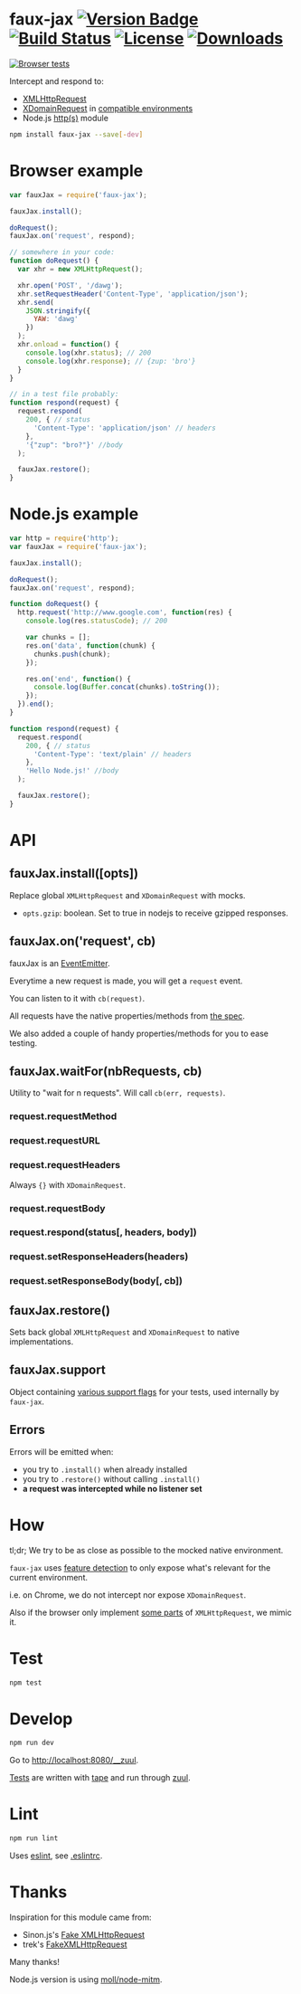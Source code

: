# faux-jax [![Version Badge][npm-version-svg]][package-url] [![Build Status][travis-svg]][travis-url] [![License][license-image]][license-url] [![Downloads][downloads-image]][downloads-url]

[![Browser tests][browser-test-matrix]][browser-test-url]

Intercept and respond to:
  - [XMLHttpRequest](https://xhr.spec.whatwg.org/)
  - [XDomainRequest](https://msdn.microsoft.com/en-us/library/ie/cc288060(v=vs.85).aspx) in [compatible environments](#how)
  - Node.js [http(s)](https://nodejs.org/api/http.html) module

```sh
npm install faux-jax --save[-dev]
```

# Browser example

```js
var fauxJax = require('faux-jax');

fauxJax.install();

doRequest();
fauxJax.on('request', respond);

// somewhere in your code:
function doRequest() {
  var xhr = new XMLHttpRequest();

  xhr.open('POST', '/dawg');
  xhr.setRequestHeader('Content-Type', 'application/json');
  xhr.send(
    JSON.stringify({
      YAW: 'dawg'
    })
  );
  xhr.onload = function() {
    console.log(xhr.status); // 200
    console.log(xhr.response); // {zup: 'bro'}
  }
}

// in a test file probably:
function respond(request) {
  request.respond(
    200, { // status
      'Content-Type': 'application/json' // headers
    },
    '{"zup": "bro?"}' //body
  );

  fauxJax.restore();
}
```

# Node.js example

```js
var http = require('http');
var fauxJax = require('faux-jax');

fauxJax.install();

doRequest();
fauxJax.on('request', respond);

function doRequest() {
  http.request('http://www.google.com', function(res) {
    console.log(res.statusCode); // 200

    var chunks = [];
    res.on('data', function(chunk) {
      chunks.push(chunk);
    });

    res.on('end', function() {
      console.log(Buffer.concat(chunks).toString());
    });
  }).end();
}

function respond(request) {
  request.respond(
    200, { // status
      'Content-Type': 'text/plain' // headers
    },
    'Hello Node.js!' //body
  );

  fauxJax.restore();
}
```

# API

## fauxJax.install([opts])

Replace global `XMLHttpRequest` and `XDomainRequest` with mocks.

* `opts.gzip`: boolean. Set to true in nodejs to receive gzipped responses.

## fauxJax.on('request', cb)

fauxJax is an [EventEmitter](https://nodejs.org/api/events.html#events_class_events_eventemitter).

Everytime a new request is made, you will get a `request` event.

You can listen to it with `cb(request)`.

All requests have the native properties/methods from [the spec](https://xhr.spec.whatwg.org/).

We also added a couple of handy properties/methods for you to ease testing.

## fauxJax.waitFor(nbRequests, cb)

Utility to "wait for n requests". Will call `cb(err, requests)`.

### request.requestMethod

### request.requestURL

### request.requestHeaders

Always `{}` with `XDomainRequest`.

### request.requestBody

### request.respond(status[, headers, body])

### request.setResponseHeaders(headers)

### request.setResponseBody(body[, cb])

## fauxJax.restore()

Sets back global `XMLHttpRequest` and `XDomainRequest` to native implementations.

## fauxJax.support

Object containing [various support flags](./lib/support.js) for your tests, used internally by `faux-jax`.

## Errors

Errors will be emitted when:
  - you try to `.install()` when already installed
  - you try to `.restore()` without calling `.install()`
  - **a request was intercepted while no listener set**

# How

tl;dr; We try to be as close as possible to the mocked native environment.

`faux-jax` uses [feature detection](./lib/support.js) to only expose what's relevant for the current environment.

i.e. on Chrome, we do not intercept nor expose `XDomainRequest`.

Also if the browser only implement [some parts](https://dvcs.w3.org/hg/xhr/raw-file/default/xhr-1/Overview.html) of `XMLHttpRequest`, we mimic it.

# Test

```sh
npm test
```

# Develop

```sh
npm run dev
```

Go to <http://localhost:8080/__zuul>.

[Tests](./test/) are written with [tape](https://github.com/substack/tape) and run through [zuul](https://github.com/defunctzombie/zuul).

# Lint

```sh
npm run lint
```

Uses [eslint](http://eslint.org/), see [.eslintrc](./.eslintrc).

# Thanks

Inspiration for this module came from:
- Sinon.js's [Fake XMLHttpRequest](http://sinonjs.org/docs/#server)
- trek's [FakeXMLHttpRequest](https://github.com/trek/FakeXMLHttpRequest)

Many thanks!

Node.js version is using [moll/node-mitm](https://github.com/moll/node-mitm).

[package-url]: https://npmjs.org/package/faux-jax
[npm-version-svg]: https://img.shields.io/npm/v/faux-jax.svg?style=flat-square
[travis-svg]: https://img.shields.io/travis/algolia/faux-jax/master.svg?style=flat-square
[travis-url]: https://travis-ci.org/algolia/faux-jax
[license-image]: http://img.shields.io/npm/l/faux-jax.svg?style=flat-square
[license-url]: LICENSE
[downloads-image]: https://img.shields.io/npm/dm/faux-jax.svg?style=flat-square
[downloads-url]: http://npm-stat.com/charts.html?package=faux-jax
[browser-test-matrix]: https://saucelabs.com/browser-matrix/os-algolia-faux-jax.svg
[browser-test-url]: https://saucelabs.com/u/os-algolia-faux-jax
